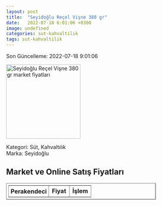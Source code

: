 ```yaml
---
layout: post
title:  "Seyidoğlu Reçel Vişne 380 gr"
date:   2022-07-18 6:01:06 +0300
image: undefined
categories: sut-kahvaltilik
tags: sut-kahvaltilik
---
```


Son Güncelleme: 2022-07-18 9:01:06

<img src="undefined" width="200" alt="Seyidoğlu Reçel Vişne 380 gr market fiyatları" />

Kategori: Süt, Kahvaltılık
<br />
Marka: Seyidoğlu

<h2>Market ve Online Satış Fiyatları</h2>

<table border="1" style="padding: 5px;width:80%;">
  <tr>
    <td style="padding: 5px;"><strong>Perakendeci</strong></td>
    <td><strong>Fiyat</strong></td>
    <td><strong>İşlem</strong></td>
  </tr>
  
</table>
